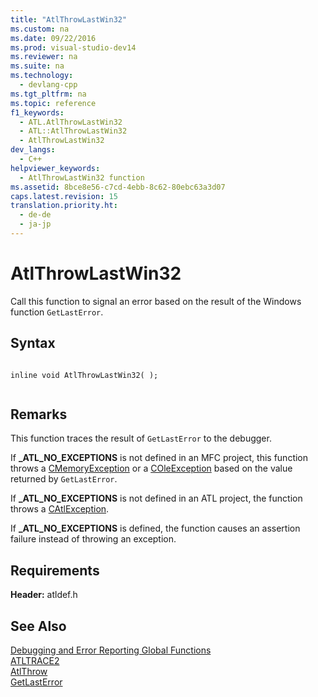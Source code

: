 ```yaml
---
title: "AtlThrowLastWin32"
ms.custom: na
ms.date: 09/22/2016
ms.prod: visual-studio-dev14
ms.reviewer: na
ms.suite: na
ms.technology: 
  - devlang-cpp
ms.tgt_pltfrm: na
ms.topic: reference
f1_keywords: 
  - ATL.AtlThrowLastWin32
  - ATL::AtlThrowLastWin32
  - AtlThrowLastWin32
dev_langs: 
  - C++
helpviewer_keywords: 
  - AtlThrowLastWin32 function
ms.assetid: 8bce8e56-c7cd-4ebb-8c62-80ebc63a3d07
caps.latest.revision: 15
translation.priority.ht: 
  - de-de
  - ja-jp
---
```

# AtlThrowLastWin32
Call this function to signal an error based on the result of the Windows function `GetLastError`.  
  
## Syntax  
  
```  
  
inline void AtlThrowLastWin32( );  
  
```  
  
## Remarks  
 This function traces the result of `GetLastError` to the debugger.  
  
 If **_ATL_NO_EXCEPTIONS** is not defined in an MFC project, this function throws a [CMemoryException](../vs140/cmemoryexception-class.md) or a [COleException](../vs140/coleexception-class.md) based on the value returned by `GetLastError`.  
  
 If **_ATL_NO_EXCEPTIONS** is not defined in an ATL project, the function throws a [CAtlException](../vs140/catlexception-class.md).  
  
 If **_ATL_NO_EXCEPTIONS** is defined, the function causes an assertion failure instead of throwing an exception.  
  
## Requirements  
 **Header:** atldef.h  
  
## See Also  
 [Debugging and Error Reporting Global Functions](../vs140/debugging-and-error-reporting-global-functions.md)   
 [ATLTRACE2](../vs140/atltrace2.md)   
 [AtlThrow](../vs140/atlthrow.md)   
 [GetLastError](http://msdn.microsoft.com/library/windows/desktop/ms679360)